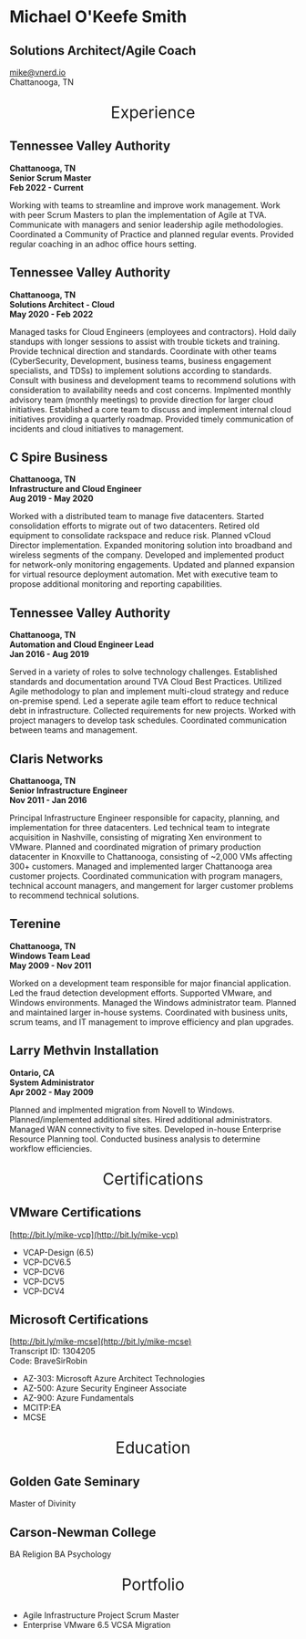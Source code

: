 # Michael O'Keefe Smith

## Solutions Architect/Agile Coach

[mike@vnerd.io](mailto:mike@vnerd.io)  
Chattanooga, TN

<p align="center" style="font-size:2em;">Experience</p>

## Tennessee Valley Authority

**Chattanooga, TN**  
**Senior Scrum Master**  
**Feb 2022 - Current**

Working with teams to streamline and improve work management. Work with peer Scrum Masters to plan the implementation of Agile at TVA. Communicate with managers and senior leadership agile methodologies. Coordinated a Community of Practice and planned regular events. Provided regular coaching in an adhoc office hours setting.

## Tennessee Valley Authority

**Chattanooga, TN**  
**Solutions Architect - Cloud**  
**May 2020 - Feb 2022**

Managed tasks for Cloud Engineers (employees and contractors). Hold daily standups with longer sessions to assist with trouble tickets and training. Provide technical direction and standards. Coordinate with other teams (CyberSecurity, Development, business teams, business engagement specialists, and TDSs) to implement solutions according to standards. Consult with business and development teams to recommend solutions with consideration to availability needs and cost concerns. Implmented monthly advisory team (monthly meetings) to provide direction for larger cloud initiatives. Established a core team to discuss and implement internal cloud initiatives providing a quarterly roadmap. Provided timely communication of incidents and cloud initiatives to management.

## C Spire Business

**Chattanooga, TN**  
**Infrastructure and Cloud Engineer**  
**Aug 2019 - May 2020**

Worked with a distributed team to manage five datacenters. Started consolidation efforts to migrate out of two datacenters. Retired old equipment to consolidate rackspace and reduce risk. Planned vCloud Director implementation. Expanded monitoring solution into broadband and wireless segments of the company. Developed and implemented product for network-only monitoring engagements. Updated and planned expansion for virtual resource deployment automation. Met with executive team to propose additional monitoring and reporting capabilities.

## Tennessee Valley Authority

**Chattanooga, TN**  
**Automation and Cloud Engineer Lead**  
**Jan 2016 - Aug 2019**

Served in a variety of roles to solve technology challenges. Established standards and documentation around TVA Cloud Best Practices. Utilized Agile methodology to plan and implement multi-cloud strategy and reduce on-premise spend. Led a seperate agile team effort to reduce technical debt in infrastructure. Collected requirements for new projects. Worked with project managers to develop task schedules. Coordinated communication between teams and management.

## Claris Networks

**Chattanooga, TN**  
**Senior Infrastructure Engineer**  
**Nov 2011 - Jan 2016**

Principal Infrastructure Engineer responsible for capacity, planning, and implementation for three datacenters. Led technical team to integrate acquisition in Nashville, consisting of migrating Xen environment to VMware. Planned and coordinated migration of primary production datacenter in Knoxville to Chattanooga, consisting of ~2,000 VMs affecting 300+ customers. Managed and implemented larger Chattanooga area customer projects. Coordinated communication with program managers, technical account managers, and mangement for larger customer problems to recommend technical solutions.

## Terenine

**Chattanooga, TN**  
**Windows Team Lead**  
**May 2009 - Nov 2011**

Worked on a development team responsible for major financial application. Led the fraud detection development efforts. Supported VMware, and Windows environments. Managed the Windows administrator team. Planned and maintained larger in-house systems. Coordinated with business units, scrum teams, and IT management to improve efficiency and plan upgrades.

## Larry Methvin Installation

**Ontario, CA**  
**System Administrator**  
**Apr 2002 - May 2009**

Planned and implmented migration from Novell to Windows. Planned/implemented additional sites. Hired additional administrators. Managed WAN connectivity to five sites. Developed in-house Enterprise Resource Planning tool. Conducted business analysis to determine workflow efficiencies.

<p align="center" style="font-size:2em;">Certifications</p>

## VMware Certifications
 
[http://bit.ly/mike-vcp](http://bit.ly/mike-vcp)

- VCAP-Design (6.5)
- VCP-DCV6.5
- VCP-DCV6
- VCP-DCV5
- VCP-DCV4

## Microsoft Certifications

[http://bit.ly/mike-mcse](http://bit.ly/mike-mcse)  
Transcript ID: 1304205  
Code: BraveSirRobin

- AZ-303: Microsoft Azure Architect Technologies
- AZ-500: Azure Security Engineer Associate
- AZ-900: Azure Fundamentals
- MCITP:EA
- MCSE

<p align="center" style="font-size:2em;">Education</p>

## Golden Gate Seminary

Master of Divinity

## Carson-Newman College

BA Religion
BA Psychology

<p align="center" style="font-size:2em;">Portfolio</p>

- Agile Infrastructure Project Scrum Master
- Enterprise VMware 6.5 VCSA Migration
